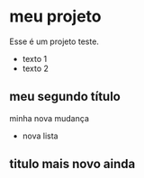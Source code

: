 # meu projeto

Esse é um projeto teste.

- texto 1
- texto 2

## meu segundo título

minha nova mudança

- nova lista

## titulo mais novo ainda
